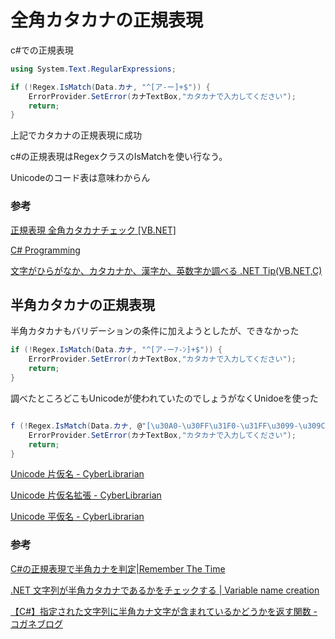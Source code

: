 # 全角カタカナの正規表現

c#での正規表現

```c#
using System.Text.RegularExpressions;

if (!Regex.IsMatch(Data.カナ, "^[ア-ー]+$")) {
    ErrorProvider.SetError(カナTextBox,"カタカナで入力してください");
    return;
}
```

上記でカタカナの正規表現に成功

c#の正規表現はRegexクラスのIsMatchを使い行なう。

Unicodeのコード表は意味わからん

### 参考

[正規表現 全角カタカナチェック [VB\.NET]](https://www.adonetvb.com/DotNet/tipsSeikiHyogen4.html)

[C\# Programming](https://uchukamen.com/Programming1/Validation/)

[文字がひらがなか、カタカナか、漢字か、英数字か調べる .NET Tip(VB\.NET,C)](https://dobon.net/vb/dotnet/string/ishiragana.html)

## 半角カタカナの正規表現

半角カタカナもバリデーションの条件に加えようとしたが、できなかった

```c#
if (!Regex.IsMatch(Data.カナ, "^[ア-ーｱ-ﾝ]+$")) {
    ErrorProvider.SetError(カナTextBox,"カタカナで入力してください");
    return;
}
```

調べたところどこもUnicodeが使われていたのでしょうがなくUnidoeを使った

```c#

f (!Regex.IsMatch(Data.カナ, @"[\u30A0-\u30FF\u31F0-\u31FF\u3099-\u309C\uFF65-\uFF9F]+$")) {
    ErrorProvider.SetError(カナTextBox,"カタカナで入力してください");
    return;
}
```
[Unicode 片仮名 \- CyberLibrarian](http://www.asahi-net.or.jp/~ax2s-kmtn/ref/unicode/u30a0.html)

[Unicode 片仮名拡張 \- CyberLibrarian](http://www.asahi-net.or.jp/~ax2s-kmtn/ref/unicode/u31f0.html)

[Unicode 平仮名 \- CyberLibrarian](http://www.asahi-net.or.jp/~ax2s-kmtn/ref/unicode/u3040.html)

### 参考

[C\#の正規表現で半角カナを判定\|Remember The Time](https://www.remember-the-time.xyz/2016/01/c-sharp-regex-hankaku-kana-exist.html)

[\.NET 文字列が半角カタカナであるかをチェックする \| Variable name creation](http://hensumei.com/archives/2352)

[【C\#】指定された文字列に半角カナ文字が含まれているかどうかを返す関数 \- コガネブログ](http://baba-s.hatenablog.com/entry/2014/11/07/100713)